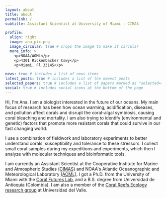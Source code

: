 ```yaml
---
layout: about
title: about
permalink: /
subtitle: Assistant Scientist at University of Miami - CIMAS

profile:
  align: right
  image: ana_pic.png
  image_circular: true # crops the image to make it circular
  more_info: >
    <p>NOAA/AOML</p>
    <p>4301 Rickenbacker Cswy</p>
    <p>Miami, Fl 33145</p>

news: true # includes a list of news items
latest_posts: true # includes a list of the newest posts
selected_papers: true # includes a list of papers marked as "selected={true}"
social: true # includes social icons at the bottom of the page
---
```


Hi, I'm Ana. I am a biologist interested in the future of our oceans. My main focus of research has been how ocean warming, acidification, diseases, and pollution affect corals and disrupt the coral-algal symbiosis, causing coral bleaching and mortality. I am also trying to identify (environmental and genetic) factors that promote more resistant corals that could survive in our fast changing world.


I use a combination of fieldwork and laboratory experiments to better understand corals' susceptibility and tolerance to these stressors. I collect small coral samples during my expeditions and experiments, which then I analyze with molecular techniques and bioinformatic tools.

I am currently an Assistant Scientist at the Cooperative Institute for Marine and Atmospheric Studies [(CIMAS)](https://cimas.earth.miami.edu/) and NOAA's Atlantic Oceanographic and Meteorological Laboratory [(AOML)](https://www.aoml.noaa.gov/people/ana-maria-palacio/). I got a Ph.D. from the University of Miami with the [Coral Futures Lab](https://coralreeffutures.earth.miami.edu/people/lab-alumni/ana-palacio/index.html), and a B.S. degree from Universidad de Antioquia (Colombia). I am also a member of the [Coral Reefs Ecology research group](https://arrecifes.correounivalle.edu.co/integrantes-del-grupo) at Universidad del Valle.